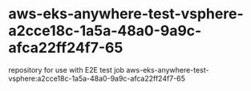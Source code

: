 # aws-eks-anywhere-test-vsphere-a2cce18c-1a5a-48a0-9a9c-afca22ff24f7-65
repository for use with E2E test job aws-eks-anywhere-test-vsphere:a2cce18c-1a5a-48a0-9a9c-afca22ff24f7-65

